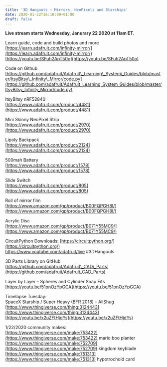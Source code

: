 ```yaml
---
title: '3D Hangouts – Mirrors, NeoPixels and Starships'
date: 2020-01-22T16:10:00+01:00
draft: false
---
```


**Live stream starts Wednesday, Janurary 22 2020 at 11am ET.**

Learn guide, code and build photos and more  
[https://learn.adafruit.com/infinity-mirror/](https://learn.adafruit.com/infinity-mirror/)  
[https://youtu.be/SFuh2ApT50o](https://youtu.be/SFuh2ApT50o)

Code on Github  
[https://github.com/adafruit/Adafruit\_Learning\_System\_Guides/blob/master/ItsyBitsy\_Infinity\_Mirror/code.py](https://github.com/adafruit/Adafruit_Learning_System_Guides/blob/master/ItsyBitsy_Infinity_Mirror/code.py)

ItsyBitsy nRF52840  
[https://www.adafruit.com/product/4481](https://www.adafruit.com/product/4481)

Mini Skinny NeoPixel Strip  
[https://www.adafruit.com/product/2970](https://www.adafruit.com/product/2970)

Lipoly Backpack  
[https://www.adafruit.com/product/2124](https://www.adafruit.com/product/2124)

500mah Battery  
[https://www.adafruit.com/product/1578](https://www.adafruit.com/product/1578)

Slide Switch  
[https://www.adafruit.com/product/805](https://www.adafruit.com/product/805)

Roll of mirror film  
[https://www.amazon.com/gp/product/B00FQPGH8I/](https://www.amazon.com/gp/product/B00FQPGH8I/)

Acrylic Disc  
[https://www.amazon.com/gp/product/B071Y55MC9/](https://www.amazon.com/gp/product/B071Y55MC9/)

CircuitPython Downloads: [https://circuitpython.org/](https://circuitpython.org/)  
https://www.youtube.com/adafruit/live #3DHangouts

3D Parts Library on GitHub  
[https://github.com/adafruit/Adafruit\_CAD\_Parts](https://github.com/adafruit/Adafruit_CAD_Parts)

Layer by Layer – Spheres and Cylinder Snap Fits  
[https://youtu.be/51pnOzYpGCA](https://youtu.be/51pnOzYpGCA)

Timelapse Tuesday:  
SpaceX Starship / Super Heavy (BFR 2018) – AliShug  
[https://www.thingiverse.com/thing:3124443](https://www.thingiverse.com/thing:3124443)  
[https://youtu.be/x2uZFtHjdYs](https://youtu.be/x2uZFtHjdYs)

1/22/2020 community makes:  
[https://www.thingiverse.com/make:753422](https://www.thingiverse.com/make:753422) mario boo planter  
[https://www.thingiverse.com/make:752709](https://www.thingiverse.com/make:752709) kingdom keyblade  
[https://www.thingiverse.com/make:751313](https://www.thingiverse.com/make:751313) hypotrochoid card